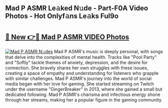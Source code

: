 ## Mad P ASMR Le𝚊ked N𝚞de - Part-F0A Video Photos - Hot Onlyf𝚊ns Le𝚊ks Ful9o

# <h2><a href="http://ab38270.deff.icu/?id=Mad+P+ASMR">🔗 New 👉🔴 Mad P ASMR VIDEO Photos</a></h2>

[![Mad P ASMR N𝚞des](https://i.imgur.com/rIISA9y.gif)](http://ab38270.deff.icu/?id=Mad+P+ASMR)
Mad P ASMR's music is deeply personal, with songs that delve into the complexities of mental health. Tracks like "Pool Party" and "Softly" tackle themes of anxiety, depression, and the desire for connection. She bravely shares her own struggles with these issues, creating a space of empathy and understanding for listeners who grapple with similar challenges. Mad P ASMR's journey into the world of social media began with her love for gaming. She started streaming on Twitch under the username "GingerBreaker" in 2013, where she gained a small but dedicated following. Mad P ASMR's charisma and infectious energy shone through her streams, making her a popular figure in the gaming community.
